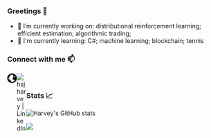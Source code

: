 ### Greetings 👋
- 🔭 I’m currently working on: distributional reinforcement learning; efficient estimation; algorithmic trading;
- 🌱 I'm currently learning: C#; machine learning; blockchain; tennis


### Connect with me 📫
<a href="https://www.harveyhuang.net/" target=”_blank”><img align="left" alt="hsjharvey.github.io" width="22px" src="https://raw.githubusercontent.com/iconic/open-iconic/master/svg/globe.svg" /></a>
<a href="https://www.linkedin.com/in/harveyhuang/" target=”_blank”><img align="left" alt="hsjharvey | LinkedIn" width="22px" src="https://cdn.jsdelivr.net/npm/simple-icons@v3/icons/linkedin.svg" /></a>

</br>


### Stats 📈

![Harvey's GitHub stats](https://github-readme-stats.vercel.app/api/top-langs/?username=hsjharvey&hide=html&layout=compact&show_icons=true&theme=vue)

![](https://github-profile-summary-cards.vercel.app/api/cards/profile-details?username=hsjharvey&theme=vue)

</br>

<!--
**hsjharvey/hsjharvey** is a ✨ _special_ ✨ repository because its `README.md` (this file) appears on your GitHub profile.
<img aligh="left" alt="status" src="https://github-readme-stats.vercel.app/api?username=hsjharvey&show_icons=true&show_icons=true"/>


Here are some ideas to get you started:

- 🔭 I’m currently working on ...
- 🌱 I’m currently learning ...
- 👯 I’m looking to collaborate on ...
- 🤔 I’m looking for help with ...
- 💬 Ask me about ...
- 📫 How to reach me: ...
- 😄 Pronouns: ...
- ⚡ Fun fact: ...
-->
